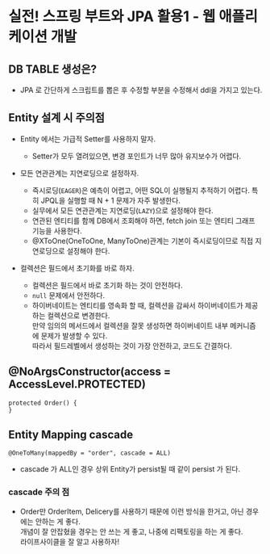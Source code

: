 # 실전! 스프링 부트와 JPA 활용1 - 웹 애플리케이션 개발

## DB TABLE 생성은?

- JPA 로 간단하게 스크립트를 뽑은 후 수정할 부분을 수정해서 ddl을 가지고 있는다.

## Entity 설계 시 주의점

- Entity 에서는 가급적 Setter를 사용하지 말자.
  - Setter가 모두 열려있으면, 변경 포인트가 너무 많아 유지보수가 어렵다.

- 모든 연관관계는 지연로딩으로 설정하자.
  - 즉시로딩(`EAGER`)은 예측이 어렵고, 어떤 SQL이 실행될지 추적하기 어렵다.
    특히 JPQL을 실행할 때 N + 1 문제가 자주 발생한다.
  - 실무에서 모든 연관관계는 지연로딩(`LAZY`)으로 설정해야 한다.
  - 연관된 엔티티를 함께 DB에서 조회해야 하면, fetch join 또는 엔티티 그래프 기능을 사용한다.
  - @XToOne(OneToOne, ManyToOne)관계는 기본이 즉시로딩이므로 직접 지연로딩으로 설정해야 한다.

- 컬렉션은 필드에서 초기화를 바로 하자.
  - 컬렉션은 필드에서 바로 초기화 하는 것이 안전하다.
  - `null` 문제에서 안전하다.
  - 하이버네이트는 엔티티를 영속화 할 때, 컬렉션을 감싸서 하이버네이트가 제공하는 컬렉션으로 변경한다.  
    만약 임의의 메서드에서 컬렉션을 잘못 생성하면 하이버네이트 내부 메커니즘에 문제가 발생할 수 있다.  
    따라서 필드레벨에서 생성하는 것이 가장 안전하고, 코드도 간결하다.

## @NoArgsConstructor(access = AccessLevel.PROTECTED)

```
protected Order() {
}
```

## Entity Mapping cascade

```
@OneToMany(mappedBy = "order", cascade = ALL)
```

- cascade 가 ALL인 경우 상위 Entity가 persist될 때 같이 persist 가 된다.

### cascade 주의 점
- Order만 OrderItem, Delicery를 사용하기 때문에 이런 방식을 한거고, 아닌 경우에는 안하는 게 좋다.  
  개념이 잘 안잡혔을 경우는 안 쓰는 게 좋고, 나중에 리팩토링을 하는 게 좋다.  
  라이프사이클을 잘 알고 사용하자!